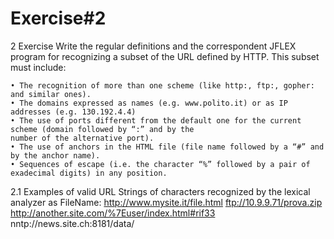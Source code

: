 # Exercise#2

2 Exercise
Write the regular definitions and the correspondent JFLEX program for recognizing a subset of the URL defined
by HTTP. This subset must include:

    • The recognition of more than one scheme (like http:, ftp:, gopher: and similar ones).
    • The domains expressed as names (e.g. www.polito.it) or as IP addresses (e.g. 130.192.4.4)
    • The use of ports different from the default one for the current scheme (domain followed by “:” and by the
    number of the alternative port).
    • The use of anchors in the HTML file (file name followed by a “#” and by the anchor name).
    • Sequences of escape (i.e. the character “%” followed by a pair of exadecimal digits) in any position.

2.1 Examples of valid URL
Strings of characters recognized by the lexical analyzer as FileName:
http://www.mysite.it/file.html
ftp://10.9.9.71/prova.zip
http://another.site.com/%7Euser/index.html#rif33
nntp://news.site.ch:8181/data/
